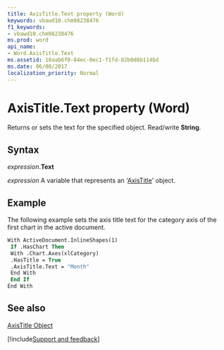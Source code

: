 ```yaml
---
title: AxisTitle.Text property (Word)
keywords: vbawd10.chm98238476
f1_keywords:
- vbawd10.chm98238476
ms.prod: word
api_name:
- Word.AxisTitle.Text
ms.assetid: 18aab6f0-84ec-0ec1-f1fd-82b0d6b114bd
ms.date: 06/08/2017
localization_priority: Normal
---
```



# AxisTitle.Text property (Word)

Returns or sets the text for the specified object. Read/write  **String**.


## Syntax

_expression_.**Text**

_expression_ A variable that represents an '[AxisTitle](Word.AxisTitle.md)' object.


## Example

The following example sets the axis title text for the category axis of the first chart in the active document.


```vb
With ActiveDocument.InlineShapes(1) 
 If .HasChart Then 
 With .Chart.Axes(xlCategory) 
 .HasTitle = True 
 .AxisTitle.Text = "Month" 
 End With 
 End If 
End With
```


## See also


[AxisTitle Object](Word.AxisTitle.md)

[!include[Support and feedback](~/includes/feedback-boilerplate.md)]